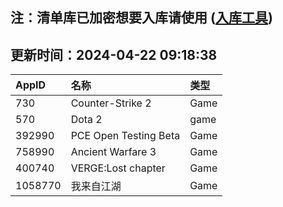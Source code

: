 ## 注：清单库已加密想要入库请使用 ([入库工具](https://github.com/BlankTMing/ManifestAutoUpdate/releases))

## 更新时间：2024-04-22 09:18:38
| AppID | 名称 | 类型  |
| :-------------------- | :----------------------------- | :----------- |
| 730 | Counter-Strike 2| Game |
| 570 | Dota 2| game |
| 392990 | PCE Open Testing Beta| Game |
| 758990 | Ancient Warfare 3| Game |
| 400740 | VERGE:Lost chapter| Game |
| 1058770 | 我来自江湖| Game |

